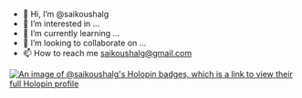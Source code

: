 - 👋 Hi, I’m @saikoushalg
- 👀 I’m interested in ... 
- 🌱 I’m currently learning ...
- 💞️ I’m looking to collaborate on  ...
- 📫 How to reach me  saikoushalg@gmail.com


[![An image of @saikoushalg's Holopin badges, which is a link to view their full Holopin profile](https://holopin.me/saikoushalg)](https://holopin.io/@saikoushalg)
<!---
saikoushalg/saikoushalg is a ✨ special ✨ repository because its `README.md` (this file) appears on your GitHub profile.
You can click the Preview link to take a look at your changes.
--->
